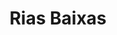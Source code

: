 ---
title: "Rias Baixas"
url: /ciudad-autonoma-de-buenos-aires/rias-baixas/
shop: reparación de automóviles
---